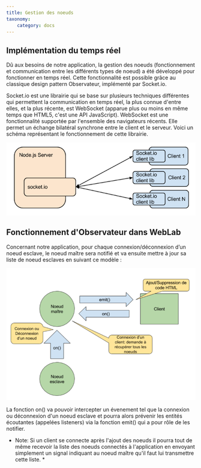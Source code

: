 ```yaml
---
title: Gestion des noeuds
taxonomy:
    category: docs
---
```


## Implémentation du temps réel
Dû aux besoins de notre application, la gestion des noeuds (fonctionnement et communication entre les différents types de noeud) a été développé pour fonctionner en temps réel. Cette fonctionnalité est possible grâce au classique design pattern Observateur, implémenté par Socket.io.

Socket.io est une librairie qui se base sur plusieurs techniques différentes qui permettent la communication en temps réel, la plus connue d'entre elles, et la plus récente, est WebSocket (apparue plus ou moins en même temps que HTML5, c'est une API JavaScript). WebSocket est une fonctionnalité supportée par l'ensemble des navigateurs récents. Elle permet un échange bilatéral synchrone entre le client et le serveur. Voici un schéma représentant le fonctionnement de cette librairie.


![](diagram2.png)


## Fonctionnement d'Observateur dans WebLab
Concernant notre application, pour chaque connexion/déconnexion d’un noeud esclave, le noeud maître sera notifié et va ensuite mettre à jour sa liste de noeud esclaves en suivant ce modèle : 

![](diagram-03.png)

La fonction on() va pouvoir intercepter un évenement tel que la connexion ou déconnexion d'un noeud esclave et pourra alors prévenir les entités écoutantes (appelées listeners) via la fonction emit() qui a pour rôle de les notifier. 

* Note: Si un client se connecte après l'ajout des noeuds il pourra tout de même recevoir la liste des noeuds connectés à l'application en envoyant simplement un signal indiquant au noeud maître qu'il faut lui transmettre cette liste. *
